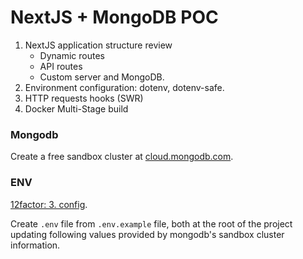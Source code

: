 # NextJS + MongoDB POC

1. NextJS application structure review
   - Dynamic routes
   - API routes
   - Custom server and MongoDB.
2. Environment configuration: dotenv, dotenv-safe.
3. HTTP requests hooks (SWR)
4. Docker Multi-Stage build

### Mongodb

Create a free sandbox cluster at [cloud.mongodb.com](https://cloud.mongodb.com).

### ENV

[12factor: 3. config](https://12factor.net/config).

Create `.env` file from `.env.example` file, both at the root of the project updating following values provided by mongodb's sandbox cluster information.
